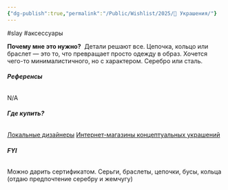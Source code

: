 ```yaml
---
{"dg-publish":true,"permalink":"/Public/Wishlist/2025/💍 Украшения/"}
---
```


#slay #аксессуары

**Почему мне это нужно?** 
Детали решают все. Цепочка, кольцо или браслет — это то, что превращает просто одежду в образ. Хочется чего-то минималистичного, но с характером. Серебро или сталь.

###### **Референсы** 
N/A

###### **Где купить?** 
[Локальные дизайнеры](placeholder_link)
[Интернет-магазины концептуальных украшений](placeholder_link)

###### **FYI** 
Можно дарить сертификатом. Серьги, браслеты, цепочки, бусы, кольца (отдаю предпочтение серебру и жемчугу)